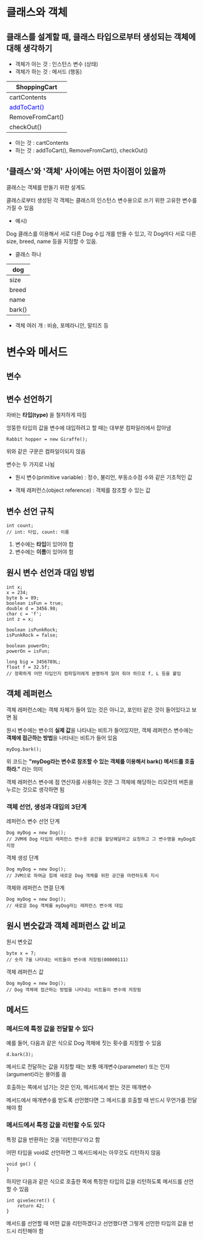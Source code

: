 # 클래스와 객체

## 클래스를 설계할 때, 클래스 타입으로부터 생성되는 객체에 대해 생각하기
- 객체가 아는 것 : 인스턴스 변수 (상태)
- 객체가 하는 것 : 메서드 (행동)

|ShoppingCart|     
|------------|
|cartContents|
|<span style="color:blue">addToCart()</span>|
|RemoveFromCart()|
|checkOut()|

- 아는 것 : cartContents
- 하는 것 : addToCart(), RemoveFromCart(), checkOut()

## '클래스'와 '객체' 사이에는 어떤 차이점이 있을까
클래스는 객체를 만들기 위한 설계도

클래스로부터 생성된 각 객체는 클래스의 인스턴스 변수용으로 쓰기 위한 고유한 변수를 가질 수 있음



- 예시)

Dog 클래스를 이용해서 서로 다른 Dog 수십 개를 만들 수 있고, 각 Dog마다 서로 다른 size, breed, name 등을 지정할 수 있음.


- 클래스 하나

|dog|
|---|
|size|
|breed|
|name|
|bark()|

- 객체 여러 개 : 비숑, 포메라니안, 말티즈 등



# 변수와 메서드
## 변수

## 변수 선언하기
자바는 **타입(type)** 을 철저하게 따짐


엉뚱한 타입의 값을 변수에 대입하려고 할 때는 대부분 컴파일러에서 잡아냄

    Rabbit hopper = new Giraffe();

위와 같은 구문은 컴파일이되지 않음

변수는 두 가지로 나뉨

- 원시 변수(primitive variable) : 정수, 불리언, 부동소수점 수와 같은 기초적인 값

- 객체 레퍼런스(object reference) : 객체를 참조할 수 있는 값


## 변수 선언 규칙
    int count;
    // int: 타입, count: 이름
1. 변수에는 **타입**이 있어야 합
2. 변수에는 **이름**이 있어야 함


## 원시 변수 선언과 대입 방법
    int x;
    x = 234;
    byte b = 89;
    boolean isFun = true;
    double d = 3456.98;
    char c = 'f';
    int z = x;
    
    boolean isPunkRock;
    isPunkRock = false;

    boolean powerOn;
    powerOn = isFun;

    long big = 3456789L;
    float f = 32.5f;
    // 정확하게 어떤 타입인지 컴파일러에게 분명하게 알려 줘야 하므로 f, L 등을 붙임

## 객체 레퍼런스
객체 레퍼런스에는 객체 자체가 들어 있는 것은 아니고, 포인터 같은 것이 들어있다고 보면 됨

원시 변수에는 변수의 **실제 값**을 나타내는 비트가 들어있지만, 객체 레퍼런스 변수에는 **객체에 접근하는 방법**을 나타내는 비트가 들어 있음

    myDog.bark();

위 코드는 **"myDog라는 변수로 참조할 수 있는 객체를 이용해서 bark() 메서드를 호출하라."** 라는 의미

객체 레퍼런스 변수에 점 연산자를 사용하는 것은 그 객체에 해당하는 리모컨의 버튼을 누르는 것으로 생각하면 됨

### 객체 선언, 생성과 대입의 3단계
레퍼런스 변수 선언 단계

    Dog myDog = new Dog();
    // JVM에 Dog 타입의 레퍼런스 변수용 공간을 할당해달라고 요청하고 그 변수명을 myDog로 지정

객체 생성 단계

    Dog myDog = new Dog();
    // JVM으로 하여금 힙에 새로운 Dog 객체를 위한 공간을 마련하도록 지시

객체와 레퍼런스 연결 단계

    Dog myDog = new Dog();
    // 새로운 Dog 객체를 myDog라는 레퍼런스 변수에 대입


## 원시 변숫값과 객체 레퍼런스 값 비교
원시 변숫값

    byte x = 7;
    // 숫자 7을 나타내는 비트들이 변수에 저장됨(00000111)

객체 레퍼런스 값

    Dog myDog = new Dog();
    // Dog 객체에 접근하는 방법을 나타내는 비트들이 변수에 저장됨



## 메서드
### 메서드에 특정 값을 전달할 수 있다
예를 들어, 다음과 같은 식으로 Dog 객체에 짓는 횟수를 지정할 수 있음

    d.bark(3);

메서드로 전달하는 값을 지칭할 때는 보통 매개변수(parameter) 또는 인자(argument)라는 용어를 씀

호출하는 쪽에서 넘기는 것은 인자, 메서드에서 받는 것은 매개변수

메서드에서 매개변수를 받도록 선언했다면 그 메서드를 호출할 때 반드시 무언가를 전달해야 함

### 메서드에서 특정 값을 리턴할 수도 있다
특정 값을 반환하는 것을 '리턴한다'라고 함

어떤 타입을 void로 선언하면 그 메서드에서는 아무것도 리턴하지 않음

    void go() {
    }

하지만 다음과 같은 식으로 호출한 쪽에 특정한 타입의 값을 리턴하도록 메서드를 선언할 수 있음

    int giveSecret() {
        return 42;
    }

메서드를 선언할 때 어떤 값을 리턴하겠다고 선언했다면 그렇게 선언한 타입의 값을 반드시 리턴해야 함
